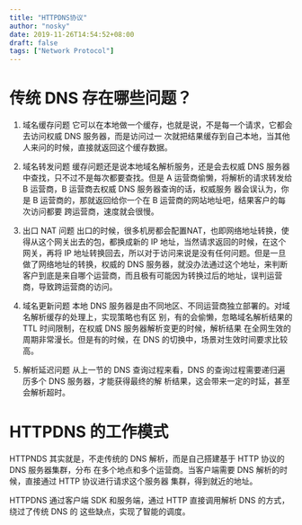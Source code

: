 ```yaml
---
title: "HTTPDNS协议"
author: "nosky"
date: 2019-11-26T14:54:52+08:00
draft: false
tags: ["Network Protocol"]
---
```


# 传统 DNS 存在哪些问题？

1. 域名缓存问题
它可以在本地做一个缓存，也就是说，不是每一个请求，它都会去访问权威 DNS 服务器，而是访问过一
次就把结果缓存到自己本地，当其他人来问的时候，直接就返回这个缓存数据。

2. 域名转发问题
    缓存问题还是说本地域名解析服务，还是会去权威 DNS 服务器中查找，只不过不是每次都要查找。但是 A 运营商偷懒，将解析的请求转发给 B 运营商，B 运营商去权威 DNS 服务器查询的话，权威服务
    器会误认为，你是 B 运营商的，那就返回给你一个在 B 运营商的网站地址吧，结果客户的每次访问都要
    跨运营商，速度就会很慢。

3. 出口 NAT 问题
出口的时候，很多机房都会配置NAT，也即网络地址转换，使得从这个网关出去的包，都换成新的 IP 地址，当然请求返回的时候，在这个网关，再将 IP 地址转换回去，所以对于访问来说是没有任何问题。但是一旦做了网络地址的转换，权威的 DNS 服务器，就没办法通过这个地址，来判断客户到底是来自哪个运营商，而且极有可能因为转换过后的地址，误判运营商，导致跨运营商的访问。

4. 域名更新问题
本地 DNS 服务器是由不同地区、不同运营商独立部署的。对域名解析缓存的处理上，实现策略也有区
别，有的会偷懒，忽略域名解析结果的 TTL 时间限制，在权威 DNS 服务器解析变更的时候，解析结果
在全网生效的周期非常漫长。但是有的时候，在 DNS 的切换中，场景对生效时间要求比较高。

5. 解析延迟问题
从上一节的 DNS 查询过程来看，DNS 的查询过程需要递归遍历多个 DNS 服务器，才能获得最终的解
析结果，这会带来一定的时延，甚至会解析超时。

# HTTPDNS 的工作模式

HTTPNDS 其实就是，不走传统的 DNS 解析，而是自己搭建基于 HTTP 协议的 DNS 服务器集群，分布
在多个地点和多个运营商。当客户端需要 DNS 解析的时候，直接通过 HTTP 协议进行请求这个服务器
集群，得到就近的地址。

HTTPDNS 通过客户端 SDK 和服务端，通过 HTTP 直接调用解析 DNS 的方式，绕过了传统 DNS 的
这些缺点，实现了智能的调度。

